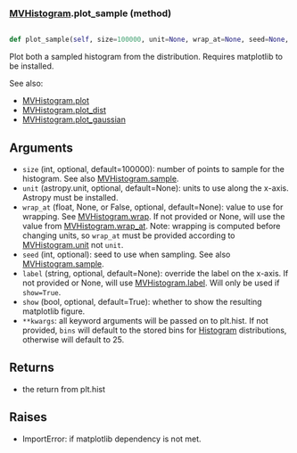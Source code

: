 ### [MVHistogram](MVHistogram.md).plot_sample (method)


```py

def plot_sample(self, size=100000, unit=None, wrap_at=None, seed=None, label=None, show=False, **kwargs)

```



Plot both a sampled histogram from the distribution.  Requires
matplotlib to be installed.

See also:

* [MVHistogram.plot](MVHistogram.plot.md)
* [MVHistogram.plot_dist](MVHistogram.plot_dist.md)
* [MVHistogram.plot_gaussian](MVHistogram.plot_gaussian.md)

Arguments
-----------
* `size` (int, optional, default=100000): number of points to sample for
    the histogram.  See also [MVHistogram.sample](MVHistogram.sample.md).
* `unit` (astropy.unit, optional, default=None): units to use along
    the x-axis.  Astropy must be installed.
* `wrap_at` (float, None, or False, optional, default=None): value to
    use for wrapping.  See [MVHistogram.wrap](MVHistogram.wrap.md).  If not provided or None,
    will use the value from [MVHistogram.wrap_at](MVHistogram.wrap_at.md).  Note: wrapping is
    computed before changing units, so `wrap_at` must be provided
    according to [MVHistogram.unit](MVHistogram.unit.md) not `unit`.
* `seed` (int, optional): seed to use when sampling.  See also
    [MVHistogram.sample](MVHistogram.sample.md).
* `label` (string, optional, default=None): override the label on the
    x-axis.  If not provided or None, will use [MVHistogram.label](MVHistogram.label.md).  Will
    only be used if `show=True`.
* `show` (bool, optional, default=True): whether to show the resulting
    matplotlib figure.
* `**kwargs`: all keyword arguments will be passed on to plt.hist.  If
    not provided, `bins` will default to the stored bins for [Histogram](Histogram.md)
    distributions, otherwise will default to 25.

Returns
--------
* the return from plt.hist

Raises
--------
* ImportError: if matplotlib dependency is not met.

